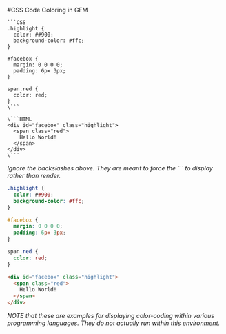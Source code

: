 #CSS Code Coloring in GFM

```
```CSS
.highlight {
  color: ##900;
  background-color: #ffc;
}

#facebox {
  margin: 0 0 0 0;
  padding: 6px 3px;
}

span.red {
  color: red;
}
\```

\```HTML
<div id="facebox" class="highlight">
  <span class="red">
    Hello World!
  </span>
</div>
\```
```

*Ignore the backslashes above. They are meant to force the ``` to display rather than render.*

```CSS
.highlight {
  color: ##900;
  background-color: #ffc;
}

#facebox {
  margin: 0 0 0 0;
  padding: 6px 3px;
}

span.red {
  color: red;
}
```

```HTML
<div id="facebox" class="highlight">
  <span class="red">
    Hello World!
  </span>
</div>
```

*NOTE that these are examples for displaying color-coding within various programming languages. They do not actually run within this environment.*
